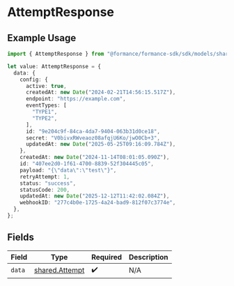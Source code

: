 # AttemptResponse

## Example Usage

```typescript
import { AttemptResponse } from "@formance/formance-sdk/sdk/models/shared";

let value: AttemptResponse = {
  data: {
    config: {
      active: true,
      createdAt: new Date("2024-02-21T14:56:15.517Z"),
      endpoint: "https://example.com",
      eventTypes: [
        "TYPE1",
        "TYPE2",
      ],
      id: "9e204c9f-84ca-4da7-9404-063b31d0ce18",
      secret: "V0bivxRWveaoz08afqjU6Ko/jwO0Cb+3",
      updatedAt: new Date("2025-05-25T09:16:09.784Z"),
    },
    createdAt: new Date("2024-11-14T08:01:05.090Z"),
    id: "407ee2d0-1f61-4700-8839-52f304445c05",
    payload: "{\"data\":\"test\"}",
    retryAttempt: 1,
    status: "success",
    statusCode: 200,
    updatedAt: new Date("2025-12-12T11:42:02.084Z"),
    webhookID: "277c4b0e-1725-4a24-bad9-812f07c3774e",
  },
};
```

## Fields

| Field                                                   | Type                                                    | Required                                                | Description                                             |
| ------------------------------------------------------- | ------------------------------------------------------- | ------------------------------------------------------- | ------------------------------------------------------- |
| `data`                                                  | [shared.Attempt](../../../sdk/models/shared/attempt.md) | :heavy_check_mark:                                      | N/A                                                     |